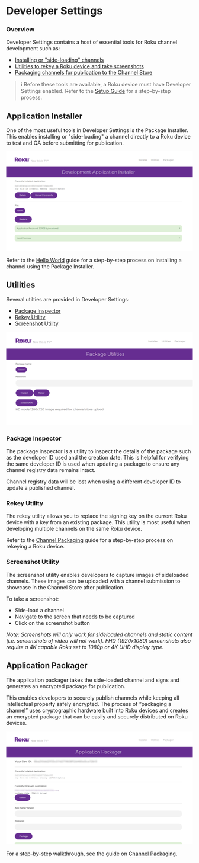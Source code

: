 # Developer Settings

### Overview

Developer Settings contains a host of essential tools for Roku channel development such as:

* [Installing or "side-loading" channels](#application-installer)
* [Utilities to rekey a Roku device and take screenshots](#utilities)
* [Packaging channels for publication to the Channel Store](#application-packager)

> :information_source: Before these tools are available, a Roku device must have Developer Settings enabled.
Refer to the [Setup Guide](/develop/getting-started/setup-guide.md) for a step-by-step process.

## Application Installer

One of the most useful tools in Developer Settings is the Package Installer. This enables installing or "side-loading" a channel directly to a Roku device to test and QA before submitting for publication.

![](../../images/dev-settings-application-installer.png)

Refer to the [Hello World](/develop/getting-started/hello-world.md) guide for a step-by-step process on installing a channel using the Package Installer.

## Utilities

Several utilties are provided in Developer Settings:

* [Package Inspector](#package-inspector)
* [Rekey Utility](#rekey-utility)
* [Screenshot Utility](#screenshot-utility)

![](../../images/dev-settings-screenshot-utility.png)

### Package Inspector

The package inspector is a utility to inspect the details of the package such as the developer ID used and the creation date. This is helpful for verifying the same developer ID is used when updating a package to ensure any channel registry data remains intact.

Channel registry data will be lost when using a different developer ID to update a published channel.

### Rekey Utility

The rekey utility allows you to replace the signing key on the current Roku device with a key from an existing package. This utility is most useful when developing multiple channels on the same Roku device.

Refer to the [Channel Packaging](/develop/guides/packaging.md#rekeying) guide for a step-by-step process on rekeying a Roku device.

### Screenshot Utility

The screenshot utility enables developers to capture images of sideloaded channels. These images can be uploaded with a channel submission to showcase in the Channel Store after publication.

To take a screenshot:

* Side-load a channel
* Navigate to the screen that needs to be captured
* Click on the screenshot button

_Note: Screenshots will only work for sideloaded channels and static content (i.e. screenshots of video will not work). FHD (1920x1080) screenshots also require a 4K capable Roku set to 1080p or 4K UHD display type._

## Application Packager

The application packager takes the side-loaded channel and signs and generates an encrypted package for publication.

This enables developers to securely publish channels while keeping all intellectual property safely encrypted. The process of “packaging a channel” uses cryptographic hardware built into Roku devices and creates an encrypted package that can be easily and securely distributed on Roku devices.

![](../../images/dev-settings-application-packager.png)

For a step-by-step walkthrough, see the guide on [Channel Packaging](/develop/guides/packaging.md).
